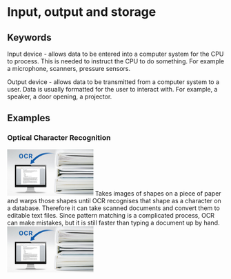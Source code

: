 # Input, output and storage
## Keywords
Input device - allows data to be entered into a computer system for the CPU to process. This is needed to instruct the CPU to do something. For example a microphone, scanners, pressure sensors.

Output device - allows data to be transmitted from a computer system to a user. Data is usually formatted for the user to interact with. For example, a speaker, a door opening, a projector.

## Examples
### Optical Character Recognition
<img src="https://raw.githubusercontent.com/JachymT/a-level-cs-blog/main/Computer%20Systems/1.1/1.1.3/images/1.png" width="200">
Takes images of shapes on a piece of paper and warps those shapes until OCR recognises that shape as a character on a database. Therefore it can take scanned documents and convert them to editable text files. Since pattern matching is a complicated process, OCR can make mistakes, but it is still faster than typing a document up by hand.
<img src="https://raw.githubusercontent.com/JachymT/a-level-cs-blog/main/Computer%20Systems/1.1/1.1.3/images/1.png" width="200">
